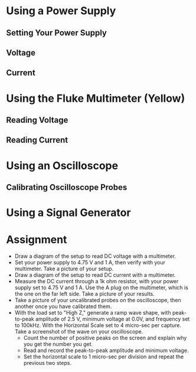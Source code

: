 # Using a Power Supply
## Setting Your Power Supply
## Voltage
## Current

# Using the Fluke Multimeter (Yellow)
## Reading Voltage
## Reading Current

# Using an Oscilloscope
## Calibrating Oscilloscope Probes

# Using a Signal Generator

# Assignment
- Draw a diagram of the setup to read DC voltage with a multimeter.
- Set your power supply to 4.75 V and 1 A, then verify with your multimeter. Take a picture of your setup.
- Draw a diagram of the setup to read DC current with a multimeter.
- Measure the DC current through a 1k ohm resistor, with your power supply set to 4.75 V and 1 A. Use the A plug on the multimeter, which is the one on the far left side. Take a picture of your results.
- Take a picture of your uncalibrated probes on the oscilloscope, then another once you have calibrated them.
- With the load set to "High Z," generate a ramp wave shape, with peak-to-peak amplitude of 2.5 V, minimum voltage at 0.0V, and frequency set to 100kHz. With the Horizontal Scale set to 4 micro-sec per capture. Take a screenshot of the wave on your oscilloscope.
  - Count the number of positive peaks on the screen and explain why you get the number you get.
  - Read and record the peak-to-peak amplitude and minimum voltage.
  - Set the horizontal scale to 1 micro-sec per division and repeat the previous two steps.
